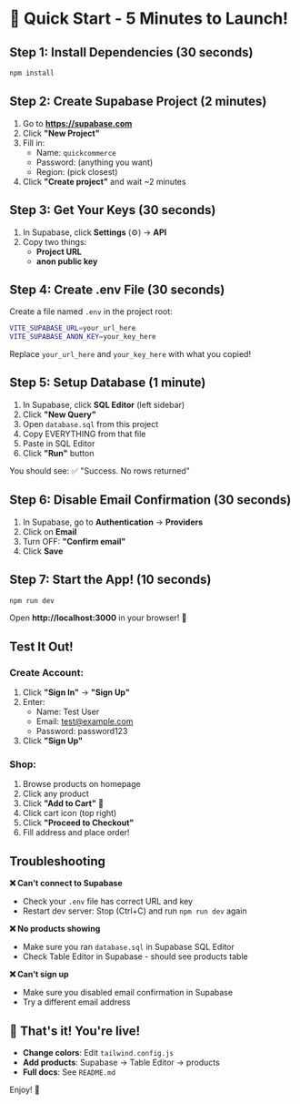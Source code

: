 # 🚀 Quick Start - 5 Minutes to Launch!

## Step 1: Install Dependencies (30 seconds)
```bash
npm install
```

## Step 2: Create Supabase Project (2 minutes)
1. Go to **https://supabase.com**
2. Click **"New Project"**
3. Fill in:
   - Name: `quickcommerce`
   - Password: (anything you want)
   - Region: (pick closest)
4. Click **"Create project"** and wait ~2 minutes

## Step 3: Get Your Keys (30 seconds)
1. In Supabase, click **Settings** (⚙️) → **API**
2. Copy two things:
   - **Project URL** 
   - **anon public key**

## Step 4: Create .env File (30 seconds)
Create a file named `.env` in the project root:

```bash
VITE_SUPABASE_URL=your_url_here
VITE_SUPABASE_ANON_KEY=your_key_here
```

Replace `your_url_here` and `your_key_here` with what you copied!

## Step 5: Setup Database (1 minute)
1. In Supabase, click **SQL Editor** (left sidebar)
2. Click **"New Query"**
3. Open `database.sql` from this project
4. Copy EVERYTHING from that file
5. Paste in SQL Editor
6. Click **"Run"** button

You should see: ✅ "Success. No rows returned"

## Step 6: Disable Email Confirmation (30 seconds)
1. In Supabase, go to **Authentication** → **Providers**
2. Click on **Email**
3. Turn OFF: **"Confirm email"**
4. Click **Save**

## Step 7: Start the App! (10 seconds)
```bash
npm run dev
```

Open **http://localhost:3000** in your browser! 🎉

## Test It Out!

### Create Account:
1. Click **"Sign In"** → **"Sign Up"**
2. Enter:
   - Name: Test User
   - Email: test@example.com
   - Password: password123
3. Click **"Sign Up"**

### Shop:
1. Browse products on homepage
2. Click any product
3. Click **"Add to Cart"** 🛒
4. Click cart icon (top right)
5. Click **"Proceed to Checkout"**
6. Fill address and place order!

## Troubleshooting

**❌ Can't connect to Supabase**
- Check your `.env` file has correct URL and key
- Restart dev server: Stop (Ctrl+C) and run `npm run dev` again

**❌ No products showing**
- Make sure you ran `database.sql` in Supabase SQL Editor
- Check Table Editor in Supabase - should see products table

**❌ Can't sign up**
- Make sure you disabled email confirmation in Supabase
- Try a different email address

## 🎉 That's it! You're live!

- **Change colors**: Edit `tailwind.config.js`
- **Add products**: Supabase → Table Editor → products
- **Full docs**: See `README.md`

Enjoy! 🚀

